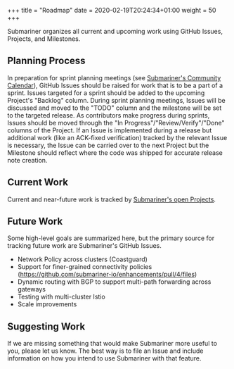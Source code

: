 +++
title = "Roadmap"
date = 2020-02-19T20:24:34+01:00
weight = 50
+++

Submariner organizes all current and upcoming work using GitHub Issues, Projects, and Milestones.

## Planning Process

In preparation for sprint planning meetings (see [Submariner's Community Calendar][cal]), GitHub Issues should be raised for work that is to
be a part of a sprint. Issues targeted for a sprint should be added to the upcoming Project's "Backlog" column. During sprint planning
meetings, Issues will be discussed and moved to the "TODO" column and the milestone will be set to the targeted release. As contributors
make progress during sprints, Issues should be moved through the "In Progress"/"Review/Verify"/"Done" columns of the Project. If an Issue is
implemented during a release but additional work (like an ACK-fixed verification) tracked by the relevant Issue is necessary, the Issue can
be carried over to the next Project but the Milestone should reflect where the code was shipped for accurate release note creation.

## Current Work

Current and near-future work is tracked by [Submariner's open Projects][projects].

## Future Work

Some high-level goals are summarized here, but the primary source for tracking future work are Submariner's GitHub Issues.

* Network Policy across clusters (Coastguard)
* Support for finer-grained connectivity policies (<https://github.com/submariner-io/enhancements/pull/4/files>)
* Dynamic routing with BGP to support multi-path forwarding across gateways
* Testing with multi-cluster Istio
* Scale improvements

## Suggesting Work

If we are missing something that would make Submariner more useful to you, please let us know. The best way is to file an Issue and include
information on how you intend to use Submariner with that feature.

[cal]: https://calendar.google.com/calendar/r?cid=NHFuZGVoOGY0bzZ1ajlvZnBsczh1NWNlZ2tAZ3JvdXAuY2FsZW5kYXIuZ29vZ2xlLmNvbQ
[projects]: https://github.com/orgs/submariner-io/projects?type=classic
